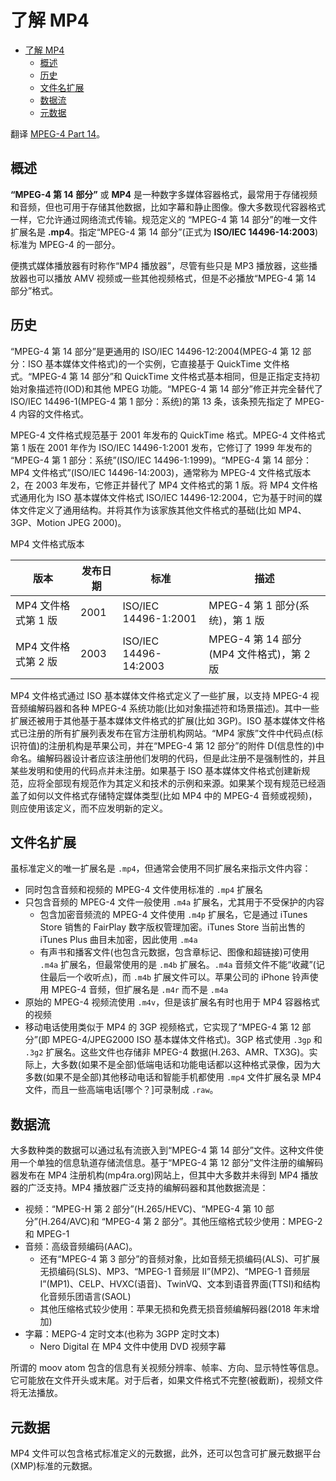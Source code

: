 # 了解 MP4

- [了解 MP4](#了解-mp4)
  - [概述](#概述)
  - [历史](#历史)
  - [文件名扩展](#文件名扩展)
  - [数据流](#数据流)
  - [元数据](#元数据)

翻译 [MPEG-4 Part 14](https://en.wikipedia.org/wiki/MPEG-4_Part_14)。

## 概述

**“MPEG-4 第 14 部分”** 或 **MP4** 是一种数字多媒体容器格式，最常用于存储视频和音频，但也可用于存储其他数据，比如字幕和静止图像。像大多数现代容器格式一样，它允许通过网络流式传输。规范定义的 “MPEG-4 第 14 部分”的唯一文件扩展名是 **.mp4**。指定“MPEG-4 第 14 部分”(正式为 **ISO/IEC 14496-14:2003**) 标准为 MPEG-4 的一部分。

便携式媒体播放器有时称作“MP4 播放器”，尽管有些只是 MP3 播放器，这些播放器也可以播放 AMV 视频或一些其他视频格式，但是不必播放“MPEG-4 第 14 部分”格式。

## 历史

“MPEG-4 第 14 部分”是更通用的 ISO/IEC 14496-12:2004(MPEG-4 第 12 部分：ISO 基本媒体文件格式)的一个实例，它直接基于 QuickTime 文件格式。“MPEG-4 第 14 部分”和 QuickTime 文件格式基本相同，但是正指定支持初始对象描述符(IOD)和其他 MPEG 功能。“MPEG-4 第 14 部分”修正并完全替代了 ISO/IEC 14496-1(MPEG-4 第 1 部分：系统)的第 13 条，该条预先指定了 MPEG-4 内容的文件格式。

MPEG-4 文件格式规范基于 2001 年发布的 QuickTime 格式。MPEG-4 文件格式第 1 版在 2001 年作为 ISO/IEC 14496-1:2001 发布，它修订了 1999 年发布的 “MPEG-4 第 1 部分：系统”(ISO/IEC 14496-1:1999)。“MPEG-4 第 14 部分：MP4 文件格式”(ISO/IEC 14496-14:2003)，通常称为 MPEG-4 文件格式版本 2，在 2003 年发布，它修正并替代了 MP4 文件格式的第 1 版。将 MP4 文件格式通用化为 ISO 基本媒体文件格式 ISO/IEC 14496-12:2004，它为基于时间的媒体文件定义了通用结构。并将其作为该家族其他文件格式的基础(比如 MP4、3GP、Motion JPEG 2000)。

MP4 文件格式版本

| 版本 | 发布日期 | 标准 | 描述 |
| --- | --- | --- | --- |
| MP4 文件格式第 1 版 | 2001 | ISO/IEC 14496-1:2001 | MPEG-4 第 1 部分(系统)，第 1 版 |
| MP4 文件格式第 2 版 | 2003 | ISO/IEC 14496-14:2003 | MPEG-4 第 14 部分(MP4 文件格式)，第 2 版 |

MP4 文件格式通过 ISO 基本媒体文件格式定义了一些扩展，以支持 MPEG-4 视音频编解码器和各种 MPEG-4 系统功能(比如对象描述符和场景描述)。其中一些扩展还被用于其他基于基本媒体文件格式的扩展(比如 3GP)。ISO 基本媒体文件格式已注册的所有扩展列表发布在官方注册机构网站。“MP4 家族”文件中代码点(标识符值)的注册机构是苹果公司，并在“MPEG-4 第 12 部分”的附件 D(信息性的)中命名。编解码器设计者应该注册他们发明的代码，但是此注册不是强制性的，并且某些发明和使用的代码点并未注册。如果基于 ISO 基本媒体文件格式创建新规范，应将全部现有规范作为其定义和技术的示例和来源。如果某个现有规范已经涵盖了如何以文件格式存储特定媒体类型(比如 MP4 中的 MPEG-4 音频或视频)，则应使用该定义，而不应发明新的定义。

## 文件名扩展

虽标准定义的唯一扩展名是 `.mp4`，但通常会使用不同扩展名来指示文件内容：

- 同时包含音频和视频的 MPEG-4 文件使用标准的 `.mp4` 扩展名
- 只包含音频的 MPEG-4 文件一般使用 `.m4a` 扩展名，尤其用于不受保护的内容
  - 包含加密音频流的 MPEG-4 文件使用 `.m4p` 扩展名，它是通过 iTunes Store 销售的 FairPlay 数字版权管理加密。iTunes Store 当前出售的 iTunes Plus 曲目未加密，因此使用 `.m4a`
  - 有声书和播客文件(也包含元数据，包含章标记、图像和超链接)可使用 `.m4a` 扩展名，但最常使用的是 `.m4b` 扩展名。`.m4a` 音频文件不能“收藏”(记住最后一个收听点)，而 `.m4b` 扩展文件可以。苹果公司的 iPhone 铃声使用 MPEG-4 音频，但扩展名是 `.m4r` 而不是 `.m4a`
- 原始的 MPEG-4 视频流使用 `.m4v`，但是该扩展名有时也用于 MP4 容器格式的视频
- 移动电话使用类似于 MP4 的 3GP 视频格式，它实现了“MPEG-4 第 12 部分”(即 MPEG-4/JPEG2000 ISO 基本媒体文件格式)。3GP 格式使用 `.3gp` 和 `.3g2` 扩展名。这些文件也存储非 MPEG-4 数据(H.263、AMR、TX3G)。实际上，大多数(如果不是全部)低端电话和功能电话都以这种格式录像，因为大多数(如果不是全部)其他移动电话和智能手机都使用 `.mp4` 文件扩展名录 MP4 文件，而且一些高端电话[哪个？]可录制成 `.raw`。

## 数据流

大多数种类的数据可以通过私有流嵌入到“MPEG-4 第 14 部分”文件。这种文件使用一个单独的信息轨道存储流信息。基于“MPEG-4 第 12 部分”文件注册的编解码器发布在 MP4 注册机构(mp4ra.org)网站上，但其中大多数并未得到 MP4 播放器的广泛支持。MP4 播放器广泛支持的编解码器和其他数据流是：

- 视频：“MPEG-H 第 2 部分”(H.265/HEVC)、“MPEG-4 第 10 部分”(H.264/AVC)和 “MPEG-4 第 2 部分”。其他压缩格式较少使用：MPEG-2 和 MPEG-1
- 音频：高级音频编码(AAC)。
  - 还有“MPEG-4 第 3 部分”的音频对象，比如音频无损编码(ALS)、可扩展无损编码(SLS)、MP3、“MPEG-1 音频层 II”(MP2)、“MPEG-1 音频层 I”(MP1)、CELP、HVXC(语音)、TwinVQ、文本到语音界面(TTSI)和结构化音频乐团语言(SAOL)
  - 其他压缩格式较少使用：苹果无损和免费无损音频编解码器(2018 年末增加)
- 字幕：MEPG-4 定时文本(也称为 3GPP 定时文本)
  - Nero Digital 在 MP4 文件中使用 DVD 视频字幕

所谓的 moov atom 包含的信息有关视频分辨率、帧率、方向、显示特性等信息。它可能放在文件开头或末尾。对于后者，如果文件格式不完整(被截断)，视频文件将无法播放。

## 元数据

MP4 文件可以包含格式标准定义的元数据，此外，还可以包含可扩展元数据平台(XMP)标准的元数据。
